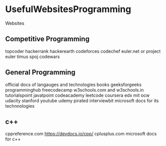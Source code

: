 # UsefulWebsitesProgramming

Websites 

## Competitive Programming
topcoder
hackerrank
hackerearth
codeforces
codechef
euler.net or project euler
timus
spoj
codewars


## General Programming
official docs of langauges and technologies
books
geeksforgeeks
programminghub
freecodecamp
w3schools.com and w3schools.in
tutorialspoint
javatpoint
codeacademy
leetcode
coursera
edx
mit ocw
udacity
stanford youtube
udemy pirated
interviewbit
microsoft docs for its technnologies




## c++
cppreference.com
https://devdocs.io/cpp/
cplusplus.com
microsoft docs for c++

